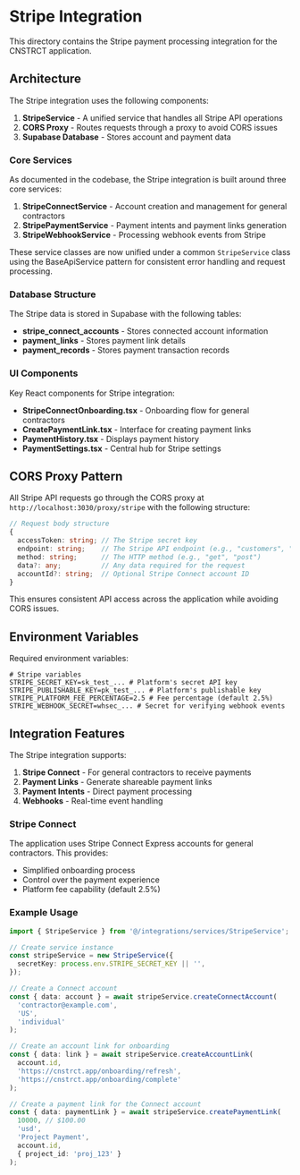 # Stripe Integration

This directory contains the Stripe payment processing integration for the CNSTRCT application.

## Architecture

The Stripe integration uses the following components:

1. **StripeService** - A unified service that handles all Stripe API operations
2. **CORS Proxy** - Routes requests through a proxy to avoid CORS issues
3. **Supabase Database** - Stores account and payment data

### Core Services

As documented in the codebase, the Stripe integration is built around three core services:

1. **StripeConnectService** - Account creation and management for general contractors
2. **StripePaymentService** - Payment intents and payment links generation
3. **StripeWebhookService** - Processing webhook events from Stripe

These service classes are now unified under a common `StripeService` class using the BaseApiService pattern for consistent error handling and request processing.

### Database Structure

The Stripe data is stored in Supabase with the following tables:

- **stripe_connect_accounts** - Stores connected account information
- **payment_links** - Stores payment link details
- **payment_records** - Stores payment transaction records

### UI Components

Key React components for Stripe integration:

- **StripeConnectOnboarding.tsx** - Onboarding flow for general contractors
- **CreatePaymentLink.tsx** - Interface for creating payment links
- **PaymentHistory.tsx** - Displays payment history
- **PaymentSettings.tsx** - Central hub for Stripe settings

## CORS Proxy Pattern

All Stripe API requests go through the CORS proxy at `http://localhost:3030/proxy/stripe` with the following structure:

```typescript
// Request body structure
{
  accessToken: string; // The Stripe secret key
  endpoint: string;    // The Stripe API endpoint (e.g., "customers", "accounts")
  method: string;      // The HTTP method (e.g., "get", "post")
  data?: any;          // Any data required for the request
  accountId?: string;  // Optional Stripe Connect account ID
}
```

This ensures consistent API access across the application while avoiding CORS issues.

## Environment Variables

Required environment variables:

```
# Stripe variables
STRIPE_SECRET_KEY=sk_test_... # Platform's secret API key
STRIPE_PUBLISHABLE_KEY=pk_test_... # Platform's publishable key
STRIPE_PLATFORM_FEE_PERCENTAGE=2.5 # Fee percentage (default 2.5%)
STRIPE_WEBHOOK_SECRET=whsec_... # Secret for verifying webhook events
```

## Integration Features

The Stripe integration supports:

1. **Stripe Connect** - For general contractors to receive payments
2. **Payment Links** - Generate shareable payment links
3. **Payment Intents** - Direct payment processing
4. **Webhooks** - Real-time event handling

### Stripe Connect

The application uses Stripe Connect Express accounts for general contractors. This provides:

- Simplified onboarding process
- Control over the payment experience
- Platform fee capability (default 2.5%)

### Example Usage

```typescript
import { StripeService } from '@/integrations/services/StripeService';

// Create service instance
const stripeService = new StripeService({
  secretKey: process.env.STRIPE_SECRET_KEY || '',
});

// Create a Connect account
const { data: account } = await stripeService.createConnectAccount(
  'contractor@example.com',
  'US',
  'individual'
);

// Create an account link for onboarding
const { data: link } = await stripeService.createAccountLink(
  account.id,
  'https://cnstrct.app/onboarding/refresh',
  'https://cnstrct.app/onboarding/complete'
);

// Create a payment link for the Connect account
const { data: paymentLink } = await stripeService.createPaymentLink(
  10000, // $100.00
  'usd',
  'Project Payment',
  account.id,
  { project_id: 'proj_123' }
);
```
